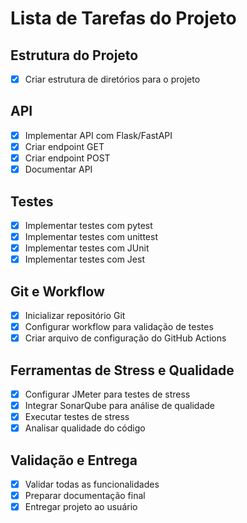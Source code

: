 # Lista de Tarefas do Projeto

## Estrutura do Projeto
- [x] Criar estrutura de diretórios para o projeto

## API
- [x] Implementar API com Flask/FastAPI
- [x] Criar endpoint GET
- [x] Criar endpoint POST
- [x] Documentar API

## Testes
- [x] Implementar testes com pytest
- [x] Implementar testes com unittest
- [x] Implementar testes com JUnit
- [x] Implementar testes com Jest

## Git e Workflow
- [x] Inicializar repositório Git
- [x] Configurar workflow para validação de testes
- [x] Criar arquivo de configuração do GitHub Actions

## Ferramentas de Stress e Qualidade
- [x] Configurar JMeter para testes de stress
- [x] Integrar SonarQube para análise de qualidade
- [x] Executar testes de stress
- [x] Analisar qualidade do código

## Validação e Entrega
- [x] Validar todas as funcionalidades
- [x] Preparar documentação final
- [x] Entregar projeto ao usuário

